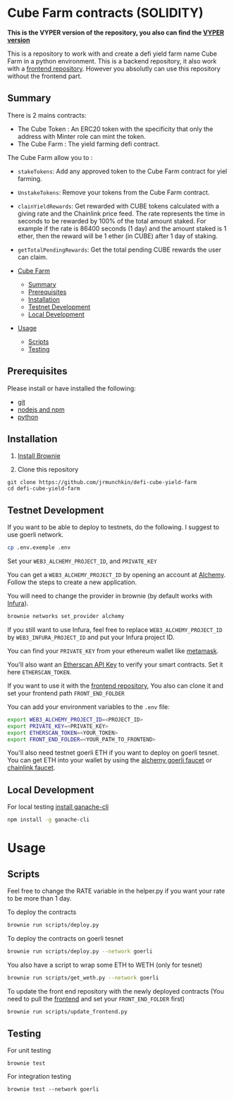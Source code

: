 # Cube Farm contracts (SOLIDITY)

**This is the VYPER version of the repository, you also can find the [VYPER version](https://github.com/jrmunchkin/defi-cube-yield-farm-vyper)**

This is a repository to work with and create a defi yield farm name Cube Farm in a python environment.
This is a backend repository, it also work with a [frontend repository](https://github.com/jrmunchkin/defi-cube-yield-farm-front-end). However you absolutly can use this repository without the frontend part.

## Summary

There is 2 mains contracts:

- The Cube Token : An ERC20 token with the specificity that only the address with Minter role can mint the token.
- The Cube Farm : The yield farming defi contract.

The Cube Farm allow you to :

- `stakeTokens`: Add any approved token to the Cube Farm contract for yiel farming.
- `UnstakeTokens`: Remove your tokens from the Cube Farm contract.
- `clainYieldRewards`: Get rewarded with CUBE tokens calculated with a giving rate and the Chainlink price feed. The rate represents the time in seconds to be rewarded by 100% of the total amount staked. For example if the rate is 86400 seconds (1 day) and the amount staked is 1 ether, then the reward will be 1 ether (in CUBE) after 1 day of staking.
- `getTotalPendingRewards`: Get the total pending CUBE rewards the user can claim.

- [Cube Farm](#cube-farm-contracts)
  - [Summary](#summary)
  - [Prerequisites](#prerequisites)
  - [Installation](#installation)
  - [Testnet Development](#testnet-development)
  - [Local Development](#local-development)
- [Usage](#useage)
  - [Scripts](#scripts)
  - [Testing](#testing)

## Prerequisites

Please install or have installed the following:

- [git](https://git-scm.com/book/en/v2/Getting-Started-Installing-Git)
- [nodejs and npm](https://nodejs.org/en/download/)
- [python](https://www.python.org/downloads/)

## Installation

1. [Install Brownie](https://eth-brownie.readthedocs.io/en/stable/install.html)

2. Clone this repository

```
git clone https://github.com/jrmunchkin/defi-cube-yield-farm
cd defi-cube-yield-farm
```

## Testnet Development

If you want to be able to deploy to testnets, do the following. I suggest to use goerli network.

```bash
cp .env.exemple .env
```

Set your `WEB3_ALCHEMY_PROJECT_ID`, and `PRIVATE_KEY`

You can get a `WEB3_ALCHEMY_PROJECT_ID` by opening an account at [Alchemy](https://www.alchemy.com/). Follow the steps to create a new application.

You will need to change the provider in brownie (by default works with [Infura](https://infura.io/)).

```bash
brownie networks set_provider alchemy
```

If you still want to use Infura, feel free to replace `WEB3_ALCHEMY_PROJECT_ID` by `WEB3_INFURA_PROJECT_ID` and put your Infura project ID.

You can find your `PRIVATE_KEY` from your ethereum wallet like [metamask](https://metamask.io/).

You'll also want an [Etherscan API Key](https://etherscan.io/apis) to verify your smart contracts. Set it here `ETHERSCAN_TOKEN`.

If you want to use it with the [frontend repository](https://github.com/jrmunchkin/defi-cube-yield-farm-front-end), You also can clone it and set your frontend path `FRONT_END_FOLDER`

You can add your environment variables to the `.env` file:

```bash
export WEB3_ALCHEMY_PROJECT_ID=<PROJECT_ID>
export PRIVATE_KEY=<PRIVATE_KEY>
export ETHERSCAN_TOKEN=<YOUR_TOKEN>
export FRONT_END_FOLDER=<YOUR_PATH_TO_FRONTEND>
```

You'll also need testnet goerli ETH if you want to deploy on goerli tesnet. You can get ETH into your wallet by using the [alchemy goerli faucet](https://goerlifaucet.com/) or [chainlink faucet](https://faucets.chain.link/).

## Local Development

For local testing [install ganache-cli](https://www.npmjs.com/package/ganache-cli)

```bash
npm install -g ganache-cli
```

# Usage

## Scripts

Feel free to change the RATE variable in the helper.py if you want your rate to be more than 1 day.

To deploy the contracts

```bash
brownie run scripts/deploy.py
```

To deploy the contracts on goerli tesnet

```bash
brownie run scripts/deploy.py --network goerli
```

You also have a script to wrap some ETH to WETH (only for tesnet)

```bash
brownie run scripts/get_weth.py --network goerli
```

To update the front end repository with the newly deployed contracts (You need to pull the [frontend](https://github.com/jrmunchkin/defi-cube-yield-farm-front-end) and set your `FRONT_END_FOLDER` first)

```bash
brownie run scripts/update_frontend.py
```

## Testing

For unit testing

```
brownie test
```

For integration testing

```
brownie test --network goerli
```
